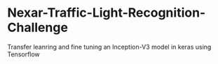 # Nexar-Traffic-Light-Recognition-Challenge
Transfer leanring and fine tuning an Inception-V3 model in keras using Tensorflow
